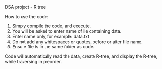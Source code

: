 DSA project - R tree

How to use the code:

1. Simply compile the code, and execute.
2. You will be asked to enter name of ile containing data.
3. Enter name only, for example: data.txt
4. Do not add any whitespaces or quotes, before or after file name.
5. Ensure file is in the same folder as code.

Code will automatically read the data, create R-tree, and display the R-tree, while traversing in preorder.
